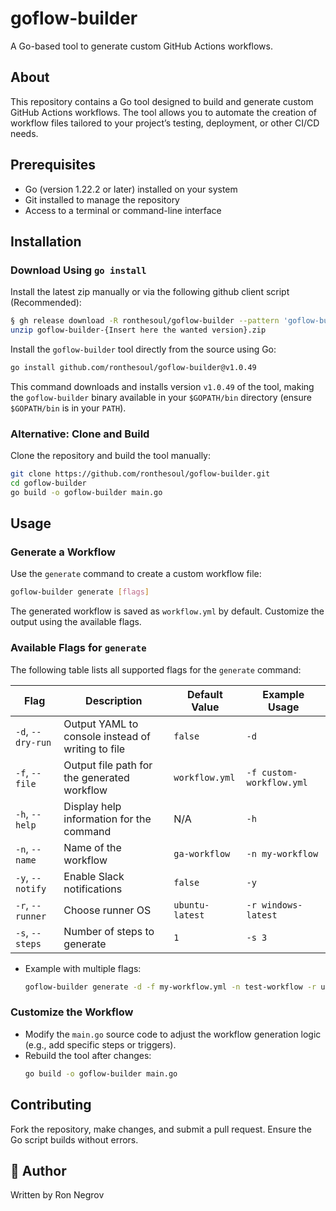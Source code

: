 # goflow-builder

A Go-based tool to generate custom GitHub Actions workflows.

## About

This repository contains a Go tool  designed to build and generate custom GitHub Actions workflows. The tool allows you to automate the creation of workflow files tailored to your project’s testing, deployment, or other CI/CD needs.

## Prerequisites

- Go (version 1.22.2 or later) installed on your system
- Git installed to manage the repository
- Access to a terminal or command-line interface

## Installation

### Download Using `go install`
Install the latest zip manually or via the following github client script (Recommended):
```bash
§ gh release download -R ronthesoul/goflow-builder --pattern 'goflow-builder-{Insert here the wanted version}.zip'
unzip goflow-builder-{Insert here the wanted version}.zip
```

Install the `goflow-builder` tool directly from the source using Go:

```bash
go install github.com/ronthesoul/goflow-builder@v1.0.49
```

This command downloads and installs version `v1.0.49` of the tool, making the `goflow-builder` binary available in your `$GOPATH/bin` directory (ensure `$GOPATH/bin` is in your `PATH`).

### Alternative: Clone and Build
Clone the repository and build the tool manually:

```bash
git clone https://github.com/ronthesoul/goflow-builder.git
cd goflow-builder
go build -o goflow-builder main.go
```

## Usage

### Generate a Workflow
Use the `generate` command to create a custom workflow file:

```bash
goflow-builder generate [flags]
```

The generated workflow is saved as `workflow.yml` by default. Customize the output using the available flags.

### Available Flags for `generate`
The following table lists all supported flags for the `generate` command:

| Flag          | Description                                      | Default Value    | Example Usage             |
|---------------|--------------------------------------------------|------------------|---------------------------|
| `-d`, `--dry-run` | Output YAML to console instead of writing to file | `false`          | `-d`                     |
| `-f`, `--file` | Output file path for the generated workflow      | `workflow.yml`   | `-f custom-workflow.yml`  |
| `-h`, `--help` | Display help information for the command         | N/A              | `-h`                     |
| `-n`, `--name` | Name of the workflow                             | `ga-workflow`    | `-n my-workflow`          |
| `-y`, `--notify` | Enable Slack notifications                       | `false`          | `-y`                     |
| `-r`, `--runner` | Choose runner OS                                 | `ubuntu-latest`  | `-r windows-latest`       |
| `-s`, `--steps` | Number of steps to generate                      | `1`              | `-s 3`                   |

- Example with multiple flags:
  ```bash
  goflow-builder generate -d -f my-workflow.yml -n test-workflow -r ubuntu-22.04 -s 2 -y
  ```

### Customize the Workflow
- Modify the `main.go` source code to adjust the workflow generation logic (e.g., add specific steps or triggers).
- Rebuild the tool after changes:
  ```bash
  go build -o goflow-builder main.go
  ```
## Contributing
Fork the repository, make changes, and submit a pull request. Ensure the Go script builds without errors.

## 👤 Author

Written by Ron Negrov
